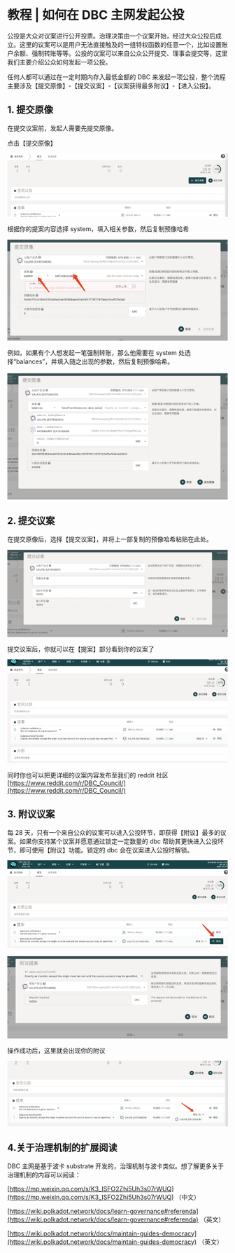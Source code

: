 # 教程 | 如何在 DBC 主网发起公投

公投是大众对议案进行公开投票。治理决策由一个议案开始，经过大众公投后成立。这里的议案可以是用户无法直接触及的一组特权函数的任意一个，比如设置账户余额、强制转账等等。公投的议案可以来自公众公开提交、理事会提交等，这里我们主要介绍公众如何发起一项公投。

任何人都可以通过在一定时期内存入最低金额的 DBC 来发起一项公投，整个流程主要涉及【提交原像】-【提交议案】-【议案获得最多附议】-【进入公投】。

## 1. 提交原像

在提交议案前，发起人需要先提交原像。

点击【提交原像】

![](./assets/referenda-tutorial.assets/1.png)

根据你的提案内容选择 system，填入相关参数，然后复制预像哈希

![](./assets/referenda-tutorial.assets/2.png)

例如，如果有个人想发起一笔强制转账，那么他需要在 system 处选择“balances”，并填入随之出现的参数，然后复制预像哈希。

![](./assets/referenda-tutorial.assets/3.png)

## 2. 提交议案

在提交原像后，选择【提交议案】，并将上一部复制的预像哈希粘贴在此处。

![](./assets/referenda-tutorial.assets/4.png)

提交议案后，你就可以在【提案】部分看到你的议案了

![](./assets/referenda-tutorial.assets/5.png)

同时你也可以把更详细的议案内容发布至我们的 reddit 社区 [https://www.reddit.com/r/DBC_Council/](https://www.reddit.com/r/DBC_Council/)

## 3. 附议议案

每 28 天，只有一个来自公众的议案可以进入公投环节，即获得【附议】最多的议案。如果你支持某个议案并愿意通过锁定一定数量的 dbc 帮助其更快进入公投环节，即可使用【附议】功能。锁定的 dbc 会在议案进入公投时解锁。

![](./assets/referenda-tutorial.assets/6.png)

![](./assets/referenda-tutorial.assets/7.png)

操作成功后，这里就会出现你的附议

![](./assets/referenda-tutorial.assets/8.png)

## 4.关于治理机制的扩展阅读

DBC 主网是基于波卡 substrate 开发的，治理机制与波卡类似。想了解更多关于治理机制的内容可以阅读：

[https://mp.weixin.qq.com/s/K3_ISFO2Zhi5Uh3s07rWUQ](https://mp.weixin.qq.com/s/K3_ISFO2Zhi5Uh3s07rWUQ) （中文）

[https://wiki.polkadot.network/docs/learn-governance#referenda](https://wiki.polkadot.network/docs/learn-governance#referenda) （英文）

[https://wiki.polkadot.network/docs/maintain-guides-democracy](https://wiki.polkadot.network/docs/maintain-guides-democracy) （英文）
